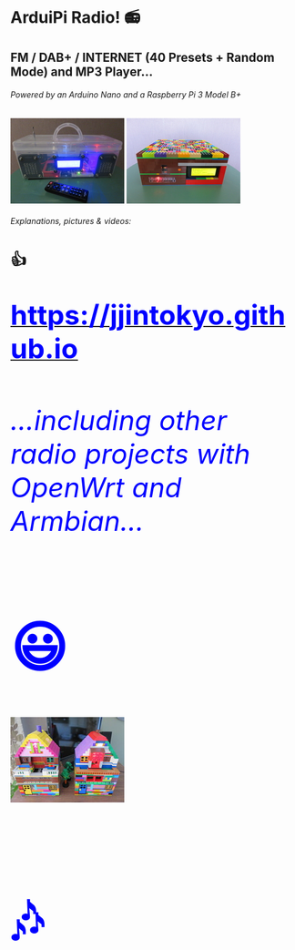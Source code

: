 # ArduiPi Radio! :radio:
## FM / DAB+ / INTERNET (40 Presets + Random Mode) and MP3 Player...
###### *Powered by an Arduino Nano and a Raspberry Pi 3 Model B+*
<p float="left">
   <A HREF="https://jjintokyo.github.io"><IMG SRC="pix/ArduiPi Radio! [ CLEAR ].jpg" ALT="ArduiPi Radio! [ CLEAR ]" WIDTH=200 HEIGHT=150 BORDER=0></A>
   <A HREF="https://jjintokyo.github.io"><IMG SRC="pix/ArduiPi Radio! [ LEGO ].jpg" ALT="ArduiPi Radio! [ LEGO ]" WIDTH=200 HEIGHT=150 BORDER=0></A>
</p>

###### Explanations, pictures & videos:
# :thumbsup:
<p float="left">
   <A HREF="https://jjintokyo.github.io"><FONT SIZE=7 COLOR="Blue"><H1>https://jjintokyo.github.io</H1></A>
</p>

###### ...including other radio projects with OpenWrt and Armbian...
# :smiley:
<p float="left">
   <A HREF="https://jjintokyo.github.io"><IMG SRC="pix/Which one do you prefer (small).jpg" ALT="Which one do you prefer?" WIDTH=200 HEIGHT=150 BORDER=0></A>
</p>

# :notes:
